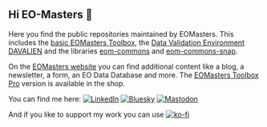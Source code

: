 ## Hi EO-Masters 👋

Here you find the public repositories maintained by EOMasters.
This includes the [basic EOMasters Toolbox](https://github.com/eomasters-repos/eomtbx), the [Data Validation Environment DAVALIEN](https://github.com/eomasters-repos/eom-davalien) and the libraries [eom-commons](https://github.com/eomasters-repos/eom-commons) and [eom-commons-snap](https://github.com/eomasters-repos/eom-commons.snap).

On the [EOMasters website](https://www.eomasters.org) you can find additional content like a blog, a newsletter, a form, an EO Data Database and more.
The [EOMasters Toolbox Pro](https://shop.eomasters.org) version is available in the shop. 

You can find me here:
[![LinkedIn](https://img.shields.io/badge/LinkedIn-0077B5?style=for-the-badge&logo=linkedin&logoColor=white)](https://www.linkedin.com/company/eomasters)
[![Bluesky](https://img.shields.io/badge/Bluesky-0285FF?style=for-the-badge&logo=bluesky&logoColor=fff&labelColor=0285FF)](https://bsky.app/profile/eomasters.org)
[![Mastodon](https://img.shields.io/badge/Mastodon-6364FF?style=for-the-badge&logo=Mastodon&logoColor=white)](https://mastodon.green/@EOMasters)

And if you like to support my work you can use [![ko-fi](https://img.shields.io/badge/Ko--fi-F16061?style=for-the-badge&logo=ko-fi&logoColor=white)](https://ko-fi.com/eomasters)
